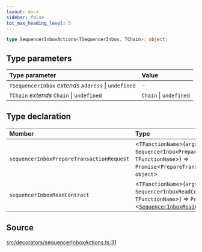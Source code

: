 ```yaml
---
layout: docs
sidebar: false
toc_max_heading_level: 5
---
```


```ts
type SequencerInboxActions<TSequencerInbox, TChain>: object;
```

## Type parameters

| Type parameter | Value |
| :------ | :------ |
| `TSequencerInbox` *extends* `Address` \| `undefined` | - |
| `TChain` *extends* `Chain` \| `undefined` | `Chain` \| `undefined` |

## Type declaration

| Member | Type |
| :------ | :------ |
| `sequencerInboxPrepareTransactionRequest` | \<`TFunctionName`\>(`args`: `SequencerInboxPrepareTransactionRequestArgs`\<`TSequencerInbox`, `TFunctionName`\>) => `Promise`\<`PrepareTransactionRequestReturnType`\<`TChain`\> & `object`\> |
| `sequencerInboxReadContract` | \<`TFunctionName`\>(`args`: `SequencerInboxReadContractArgs`\<`TSequencerInbox`, `TFunctionName`\>) => `Promise` \<[`SequencerInboxReadContractReturnType`](../../../sequencerInboxReadContract/type-aliases/SequencerInboxReadContractReturnType.md)\<`TFunctionName`\>\> |

## Source

[src/decorators/sequencerInboxActions.ts:31](https://github.com/OffchainLabs/arbitrum-orbit-sdk/blob/9d5595a042e42f7d6b9af10a84816c98ea30f330/src/decorators/sequencerInboxActions.ts#L31)
